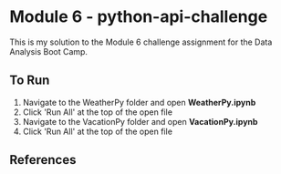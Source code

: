 # Module 6 - python-api-challenge
This is my solution to the Module 6 challenge assignment for the Data Analysis Boot Camp.

## To Run 
1. Navigate to the WeatherPy folder and open **WeatherPy.ipynb**
2. Click 'Run All' at the top of the open file
3. Navigate to the VacationPy folder and open **VacationPy.ipynb**
4. Click 'Run All' at the top of the open file
## References

